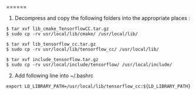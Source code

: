 ====== 

1. Decompress and copy the following folders into the appropriate places :  

`$ tar xvf lib_cmake_TensorflowCC.tar.gz`  
`$ sudo cp -rv usr/local/lib/cmake/ /usr/local/lib/`  

`$ tar xvf lib_tensorflow_cc.tar.gz`  
`$ sudo cp -rv usr/local/lib/tensorflow_cc/ /usr/local/lib/`  

`$ tar xvf include_tensorflow.tar.gz`  
`$ sudo cp -rv usr/local/include/tensorflow/ /usr/local/include/`  

2. Add following line into ~/.bashrc  

`export LD_LIBRARY_PATH=/usr/local/lib/tensorflow_cc:${LD_LIBRARY_PATH}`  
